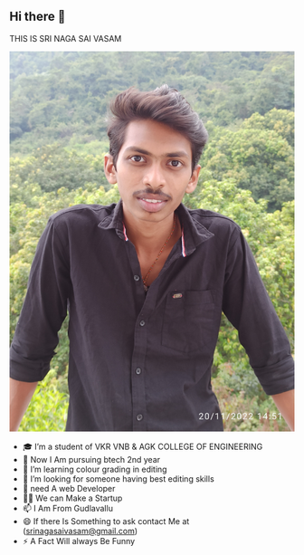## Hi there 👋

THIS IS SRI NAGA SAI VASAM


![Alt text](https://raw.githubusercontent.com/srinagasaivasam/srinagasaivasam/refs/heads/main/SAVE_20230527_230700.jpg)

- 🎓 I’m a student of VKR VNB & AGK COLLEGE OF ENGINEERING 
- 🔭 Now I Am pursuing btech 2nd year 
- 🌱 I’m learning colour grading in editing 
- 🤔 I’m looking for someone having best editing skills 
- 💬 need A web Developer 
- ✌🏻 We can Make a Startup 
- 📫 I Am From Gudlavallu 
- 😄 If there Is Something to ask contact Me at (srinagasaivasam@gmail.com)
- ⚡ A Fact Will always Be Funny 

